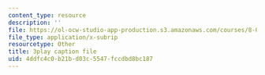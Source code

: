 ```yaml
---
content_type: resource
description: ''
file: https://ol-ocw-studio-app-production.s3.amazonaws.com/courses/8-01sc-classical-mechanics-fall-2016/4ddfc4c0b21bd03c5547fccdbd8bc187_m8_3VwHy7tE.srt
file_type: application/x-subrip
resourcetype: Other
title: 3play caption file
uid: 4ddfc4c0-b21b-d03c-5547-fccdbd8bc187
---
```


